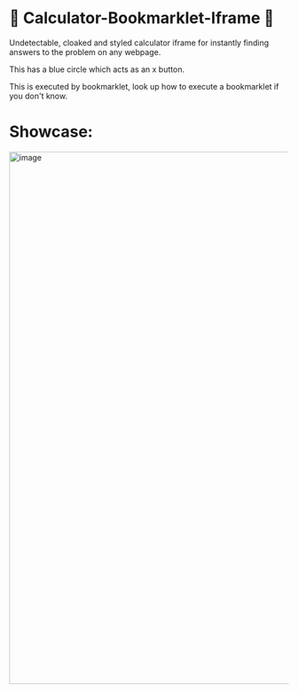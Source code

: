 # 🤤 Calculator-Bookmarklet-Iframe 🤤

Undetectable, cloaked and styled calculator iframe for instantly finding answers to the problem on any webpage.

This has a blue circle which acts as an x button.

This is executed by bookmarklet, look up how to execute a bookmarklet if you don't know.

# Showcase:

<img width="960" alt="image" src="https://user-images.githubusercontent.com/119009502/231861438-1433d9fa-451c-4cb5-b96e-944eff6be455.png">

